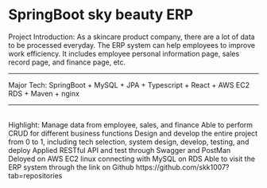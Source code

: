 # SpringBoot sky beauty ERP 
Project Introduction:
As a skincare product company, there are a lot of data to be processed everyday.
The ERP system can help employees to improve work efficiency.
It includes employee personal information page, sales record page, and finance page, etc. 
<hr>
Major Tech: 
SpringBoot + MySQL + JPA + Typescript + React + AWS EC2 RDS + Maven + nginx
<hr>
<br>
Highlight:
Manage data from employee, sales, and finance
Able to perform CRUD for different business functions
Design and develop the entire project from 0 to 1, including tech selection, system design, develop, testing, and deploy
Applied RESTful API and test through Swagger and PostMan
Deloyed on AWS EC2 linux connecting with MySQL on RDS
Able to visit the ERP system through the link on Github
https://github.com/skk1007?tab=repositories
